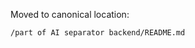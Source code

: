 <!-- Pointer for PROGRESS_IMPLEMENTATION_SUMMARY.md -->

Moved to canonical location:

`/part of AI separator backend/README.md`
